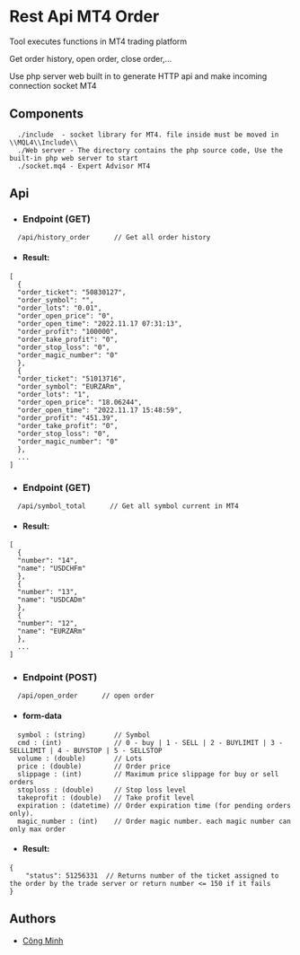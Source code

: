 
# Rest Api MT4 Order

Tool executes functions in MT4 trading platform

Get order history, open order, close order,...

Use php server web built in to generate HTTP api and make incoming connection socket MT4

## Components

```
  ./include  - socket library for MT4. file inside must be moved in \\MQL4\\Include\\
  ./Web server - The directory contains the php source code, Use the built-in php web server to start
  ./socket.mq4 - Expert Advisor MT4
```

## Api


- ### Endpoint (GET)
```
  /api/history_order      // Get all order history

```
- #### Result:
```
[
  {
  "order_ticket": "50830127",
  "order_symbol": "",
  "order_lots": "0.01",
  "order_open_price": "0",
  "order_open_time": "2022.11.17 07:31:13",
  "order_profit": "100000",
  "order_take_profit": "0",
  "order_stop_loss": "0",
  "order_magic_number": "0"
  },
  {
  "order_ticket": "51013716",
  "order_symbol": "EURZARm",
  "order_lots": "1",
  "order_open_price": "18.06244",
  "order_open_time": "2022.11.17 15:48:59",
  "order_profit": "451.39",
  "order_take_profit": "0",
  "order_stop_loss": "0",
  "order_magic_number": "0"
  },
  ...
]

```

- ### Endpoint (GET)
```
  /api/symbol_total      // Get all symbol current in MT4

```
- #### Result:
```
[
  {
  "number": "14",
  "name": "USDCHFm"
  },
  {
  "number": "13",
  "name": "USDCADm"
  },
  {
  "number": "12",
  "name": "EURZARm"
  },
  ...
]

```

- ### Endpoint (POST)
```
  /api/open_order      // open order

```
- #### form-data
```
  symbol : (string)       // Symbol
  cmd : (int)             // 0 - buy | 1 - SELL | 2 - BUYLIMIT | 3 - SELLLIMIT | 4 - BUYSTOP | 5 - SELLSTOP
  volume : (double)       // Lots
  price : (double)        // Order price
  slippage : (int)        // Maximum price slippage for buy or sell orders
  stoploss : (double)     // Stop loss level
  takeprofit : (double)   // Take profit level
  expiration : (datetime) // Order expiration time (for pending orders only).
  magic_number : (int)    // Order magic number. each magic number can only max order

```
- #### Result:
```
{
    "status": 51256331  // Returns number of the ticket assigned to the order by the trade server or return number <= 150 if it fails 
}

```


## Authors

- [Công Minh](https://www.facebook.com/congminher/)
